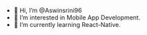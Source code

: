 - 👋 Hi, I’m @Aswinsrini96
- 👀 I’m interested in Mobile App Development.
- 🌱 I’m currently learning React-Native.


<!---
Aswinsrini96/Aswinsrini96 is a ✨ special ✨ repository because its `README.md` (this file) appears on your GitHub profile.
You can click the Preview link to take a look at your changes.
--->
